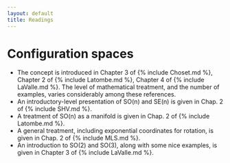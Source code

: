 ```yaml
---
layout: default
title: Readings
---
```

# Configuration spaces
* The concept is introduced in Chapter 3 of {% include Choset.md %}, Chapter 2 of {% include Latombe.md %}, Chapter 4 of {% include LaValle.md %}. The level of mathematical treatment, and the number of examples, varies considerably among these references.
* An introductory-level presentation of SO(n) and SE(n) is given in Chap. 2 of {% include SHV.md %}.
* A treatment of SO(n) as a manifold is given in Chap. 2 of {% include Latombe.md %}.
* A general treatment, including exponential coordinates for rotation, is given in Chap. 2 of {% include MLS.md %}.
* An introduction to SO(2) and SO(3), along with some nice examples, is given in Chapter 3 of {% include LaValle.md %}.  
